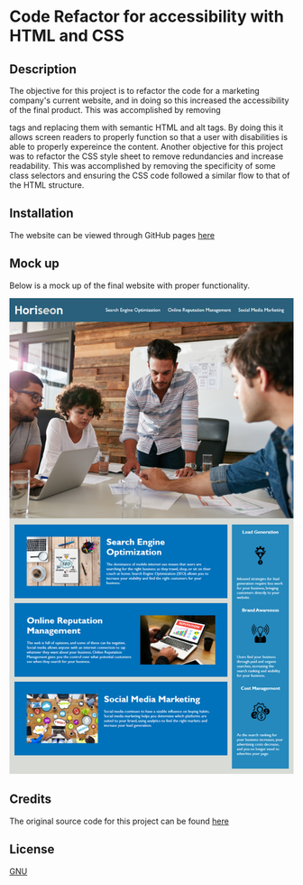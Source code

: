 # Code Refactor for accessibility with HTML and CSS

## Description

  The objective for this project is to refactor the code for a marketing company's current website, and in doing so this increased the accessibility of the final product. 
  This was accomplished by removing <div> tags and replacing them with semantic HTML and alt tags. By doing this it allows screen readers to properly function so that a user with disabilities is able to properly expereince the content.
  Another objective for this project was to refactor the CSS style sheet to remove redundancies and increase readability. This was accomplished by removing the specificity of some class selectors and ensuring the CSS code followed a similar flow to that of the HTML structure. 

## Installation

  The website can be viewed through GitHub pages [here](https://ydennekrf.github.io/Magenta-Kiss/Develop/index.html)

## Mock up
  
Below is a mock up of the final website with proper functionality.
  
  ![mock up](/Develop/assets/images/01-html-css-git-homework-demo.png)

## Credits
The original source code for this project can be found [here](https://utoronto.bootcampcontent.com/utoronto-bootcamp/UTOR-VIRT-FSF-FT-05-2022-U-LOLC/-/tree/main/01-HTML-Git-CSS/02-Challenge/Develop)

## License
[GNU](https://choosealicense.com/licenses/gpl-3.0/#)



